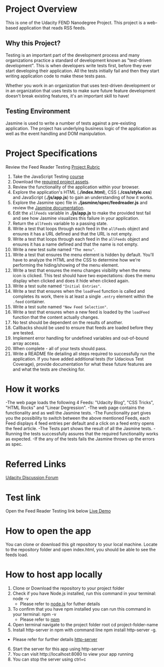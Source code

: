 # Project Overview

This is one of the Udacity FEND Nanodegree Project. This project is a web-based application that reads RSS feeds. 


## Why this Project?

Testing is an important part of the development process and many organizations practice a standard of development known as "test-driven development". This is when developers write tests first, before they ever start developing their application. All the tests initially fail and then they start writing application code to make these tests pass.

Whether you work in an organization that uses test-driven development or in an organization that uses tests to make sure future feature development doesn't break existing features, it's an important skill to have!


## Testing Environment

Jasmine is used to write a number of tests against a pre-existing application. The project has underlying business logic of the application as well as the event handling and DOM manipulation.


# Project Specifications

Review the Feed Reader Testing [Project Rubric](https://review.udacity.com/#!/projects/3442558598/rubric)

1. Take the JavaScript Testing [course](https://www.udacity.com/course/ud549)
2. Download the [required project assets](http://github.com/udacity/frontend-nanodegree-feedreader).
3. Review the functionality of the application within your browser.
4. Explore the application's HTML (**./index.html**), CSS (**./css/style.css**) and JavaScript (**./js/app.js**) to gain an understanding of how it works.
5. Explore the Jasmine spec file in **./jasmine/spec/feedreader.js** and review the [Jasmine documentation](http://jasmine.github.io).
6. Edit the `allFeeds` variable in **./js/app.js** to make the provided test fail and see how Jasmine visualizes this failure in your application.
7. Return the `allFeeds` variable to a passing state.
8. Write a test that loops through each feed in the `allFeeds` object and ensures it has a URL defined and that the URL is not empty.
9. Write a test that loops through each feed in the `allFeeds` object and ensures it has a name defined and that the name is not empty.
10. Write a new test suite named `"The menu"`.
11. Write a test that ensures the menu element is hidden by default. You'll have to analyze the HTML and the CSS to determine how we're performing the hiding/showing of the menu element.
12. Write a test that ensures the menu changes visibility when the menu icon is clicked. This test should have two expectations: does the menu display when clicked and does it hide when clicked again.
13. Write a test suite named `"Initial Entries"`.
14. Write a test that ensures when the `loadFeed` function is called and completes its work, there is at least a single `.entry` element within the `.feed` container.
15. Write a test suite named `"New Feed Selection"`.
16. Write a test that ensures when a new feed is loaded by the `loadFeed` function that the content actually changes.
17. No test should be dependent on the results of another.
18. Callbacks should be used to ensure that feeds are loaded before they are tested.
19. Implement error handling for undefined variables and out-of-bound array access.
20. When complete - all of your tests should pass. 
21. Write a README file detailing all steps required to successfully run the application. If you have added additional tests (for Udacious Test Coverage),  provide documentation for what these future features are and what the tests are checking for.

# How it works

-The web page loads the following 4 Feeds: "Udacity Blog", "CSS Tricks", "HTML Rocks" and "Linear Degression".
-The web page contains the functionality and as well the Jasmine tests. 
-The Functionality part gives you the possibility to switch between the above mentioned Feeds, each Feed displays 4 feed entries per default and a click on a feed entry opens the feed article.
-The Tests part shows the result of all the Jasmine tests.
-Running the tests successfully assures that the required functionality works as expected. 
-If the any of the tests fails the Jasmine throws up the errors as spec.

# Referred Links

[Udacity Discussion Forum](https://discussions.udacity.com/c/nd001-feed-reader-testing/feed-reader-testing-project)

# Test link

Open the Feed Reader Testing link below
[Live Demo](https://sravanthi-cb.github.io/Feed-Reader-Testing/)

# How to open the app

You can clone or download this git repository to your local machine. Locate to the repository folder and open index.html, you should be able to see the feeds load.

# How to host app locally

1. Clone or Download the repository to your project folder
2. Check if you have Node.js installed, run this command in your terminal: node -v
   - Please refer to [node.js](https://nodejs.org/en/) for futher details
3. To confirm that you have npm installed you can run this command in your terminal: npm -v 
   - Please refer to [npm](https://www.npmjs.com/get-npm)
4. Open terminal navigate to the project folder root cd project-folder-name
5. Install http-server in npm with command line  npm install http-server -g. 
  - Please refer for further details [http-server](https://www.npmjs.com/package/http-server)  
6. Start the server for this app using http-server
7. You can visit http://localhost:8080 to view your app running
8. You can stop the server using ctrl+c


